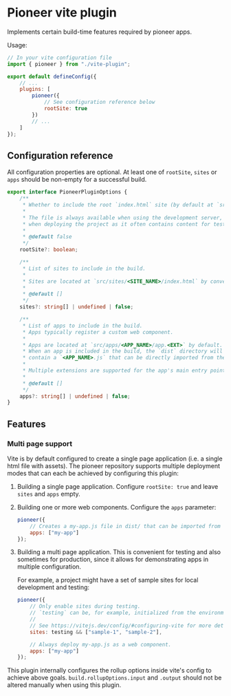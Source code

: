 # Pioneer vite plugin

Implements certain build-time features required by pioneer apps.

Usage:

```js
// In your vite configuration file
import { pioneer } from "./vite-plugin";

export default defineConfig({
    // ...
    plugins: [
        pioneer({
            // See configuration reference below
            rootSite: true
        })
        // ...
    ]
});
```

## Configuration reference

All configuration properties are optional.
At least one of `rootSite`, `sites` or `apps` should be non-empty for a successful build.

```ts
export interface PioneerPluginOptions {
    /**
     * Whether to include the root `index.html` site (by default at `src/index.html`) in the build.
     *
     * The file is always available when using the development server, but may be excluded when
     * when deploying the project as it often contains content for testing.
     *
     * @default false
     */
    rootSite?: boolean;

    /**
     * List of sites to include in the build.
     *
     * Sites are located at `src/sites/<SITE_NAME>/index.html` by convention.
     *
     * @default []
     */
    sites?: string[] | undefined | false;

    /**
     * List of apps to include in the build.
     * Apps typically register a custom web component.
     *
     * Apps are located at `src/apps/<APP_NAME>/app.<EXT>` by default.
     * When an app is included in the build, the `dist` directory will
     * contain a `<APP_NAME>.js` that can be directly imported from the browser.
     *
     * Multiple extensions are supported for the app's main entry point: .ts, .tsx, .js and .jsx.
     *
     * @default []
     */
    apps?: string[] | undefined | false;
}
```

## Features

### Multi page support

Vite is by default configured to create a single page application (i.e. a single html file with assets).
The pioneer repository supports multiple deployment modes that can each be achieved by configuring this plugin:

1. Building a single page application.
   Configure `rootSite: true` and leave `sites` and `apps` empty.

2. Building one or more web components.
   Configure the `apps` parameter:

    ```js
    pioneer({
        // Creates a my-app.js file in dist/ that can be imported from the browser.
        apps: ["my-app"]
    });
    ```

3. Building a multi page application.
   This is convenient for testing and also sometimes for production, since it allows for demonstrating apps in multiple configuration.

    For example, a project might have a set of sample sites for local development and testing:

    ```js
    pioneer({
        // Only enable sites during testing.
        // `testing` can be, for example, initialized from the environment or from a local configuration file.
        //
        // See https://vitejs.dev/config/#configuring-vite for more details
        sites: testing && ["sample-1", "sample-2"],

        // Always deploy my-app.js as a web component.
        apps: ["my-app"]
    });
    ```

This plugin internally configures the rollup options inside vite's config to achieve above goals.
`build.rollupOptions.input` and `.output` should not be altered manually when using this plugin.
